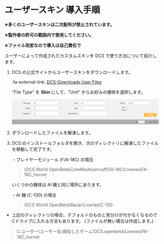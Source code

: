 # ユーザースキン 導入手順

**※多くのユーザースキンは二次配布が禁止されています。**

**※製作者の許可の範囲内で使用してください。**

**※ファイル改変なので導入は自己責任で**

ユーザーによって作成されたカスタムスキンを DCS で使う方法について紹介します。

1. DCS の公式サイトからユーザースキンをダウンロードします。

     :fa-external-link: [DCS-Downloads User Files](https://www.digitalcombatsimulator.com/en/files/)

    "File Type" を **Skin** にして、"Unit" からお好みの機体を選択します。

    ![userskin1-download](images/userskin1-download.png)

2. ダウンロードしたファイルを解凍します。

3. DCS のインストールフォルダを開き、次のディレクトリに解凍したファイルを移動して完了です。

    ・プレイヤーモジュール (F/A-18C) の場合

    >\DCS World OpenBeta\CoreMods\aircraft\FA-18C\Liveries\FA-18C_hornet

    いくつかの機体は AI 機と同じ場所にあります。

    ・AI 機 (C-130) の場合

    >\DCS World OpenBeta\Bazar\Liveries\C-130

- 上記のディレクトリの場合、デフォルトのものと見分けが付かなくなるので Cドライブに入れる方法もあります。
(ファイルが無い場合は作成します。)

>C:ユーザー\ユーザー名\保存したゲーム\DCS.openbeta\Liveries\FA-18C_hornet
